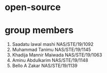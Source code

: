# open-source
 # group members
 
1. Saadatu lawal mashi NAS/STE/19/1092
2. Muhammad Tanimu NAS/STE/19/1145
3. Khadija Mannir Maiwada NAS/STE/19/1063
4. Aminu Abdulkarim NAS/STE/19/1148
5. Bello A Zakar NAS/STE/19/1139
